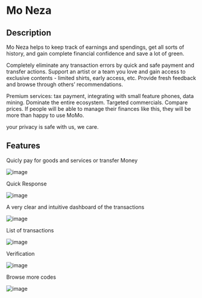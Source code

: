 # Mo Neza

## Description

Mo Neza helps to keep track of earnings and spendings, get all sorts of history, and gain complete financial confidence and save a lot of green.

Completely eliminate any transaction errors by quick and safe payment and transfer actions.
Support an artist or a team you love and gain access to exclusive contents - limited shirts, early access, etc.
Provide fresh feedback and browse through others’ recommendations.

Premium services: tax payment, integrating with small feature phones, data mining. Dominate the entire ecosystem. Targeted commercials. Compare prices.
If people will be able to manage their finances like this, they will be more than happy to use MoMo.

your privacy is safe with us, we care.

## Features

Quicly pay for goods and services or transfer Money

![image](https://user-images.githubusercontent.com/14826570/139663514-0b0d4a4f-98a6-49ec-87a4-fc2f78436da1.png)

Quick Response

![image](https://user-images.githubusercontent.com/14826570/139663428-c5c4e67f-2668-4fb3-b048-1db92b7dd5b9.png)

A very clear and intuitive dashboard of the transactions

![image](https://user-images.githubusercontent.com/14826570/139663471-f1dc25c3-9d3f-449e-b85d-4c21fab9b06a.png)

List of transactions

![image](https://user-images.githubusercontent.com/14826570/139663684-12d5ecd4-d303-495d-bc90-c0515ab1cc55.png)

Verification

![image](https://user-images.githubusercontent.com/14826570/139663724-9e2fd8cd-a6a3-43a9-a2b3-e19eb312004e.png)

Browse more codes

![image](https://user-images.githubusercontent.com/14826570/139663795-0e513b58-116b-44da-9563-acbb6f16878b.png)

